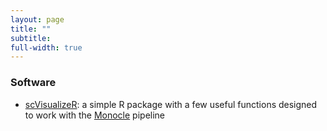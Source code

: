 ```yaml
---
layout: page
title: ""
subtitle:
full-width: true
---
```


### Software
- [scVisualizeR](https://github.com/Jaugust7/scVisualizeR): a simple R package with a few useful functions designed to work with the [Monocle](http://cole-trapnell-lab.github.io/monocle-release/) pipeline


<br>
<br>
<br>
<br>
<br>
<br>
<br>
<br>
<br>
<br>
<br>
<br>
<br>
<br>
<br>
<br>
<br>
<br>
<br>
<br>
<br>
<br>
<br>
<br>
<br>
<br>
<br>
<br>
